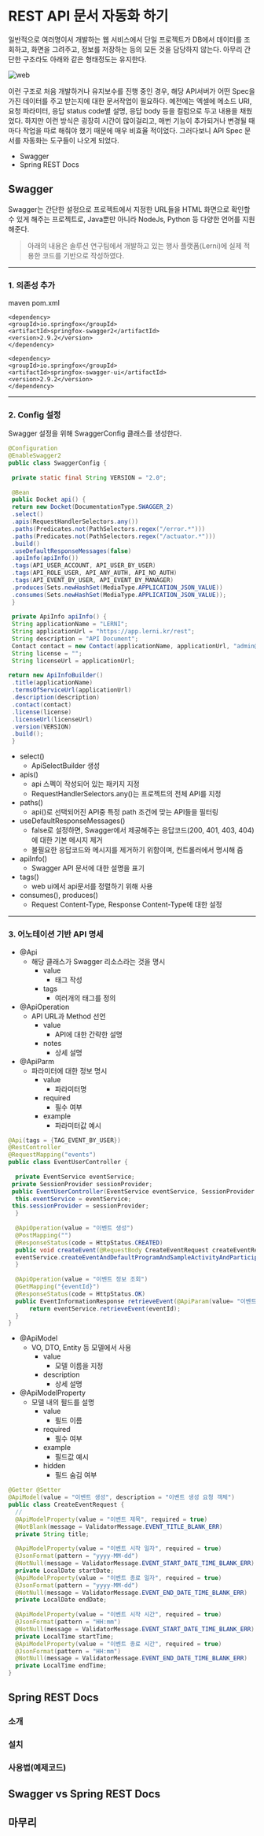 
# REST API 문서 자동화 하기
일반적으로 여러명이서 개발하는 웹 서비스에서 단일 프로젝트가 DB에서 데이터를 조회하고, 화면을 그려주고, 정보를 저장하는 등의 모든 것을 담당하지 않는다. 아무리 간단한 구조라도 아래와 같은 형태정도는 유지한다.

![web](https://raw.githubusercontent.com/rbwls31/rbwls31.github.io/master/images/WEB.png)

이런 구조로 처음 개발하거나 유지보수를 진행 중인 경우, 해당 API서버가 어떤 Spec을 가진 데이터를 주고 받는지에 대한 문서작업이 필요하다.
예전에는 엑셀에 메소드 URI, 요청 파라미터, 응답 status code별 설명, 응답 body 등을 컬럼으로 두고 내용을 채웠었다. 하지만 이런 방식은 굉장히 시간이 많이걸리고, 매번 기능이 추가되거나 변경될 때마다 작업을 따로 해줘야 했기 때문에 매우 비효율 적이었다. 그러다보니 API Spec 문서를 자동화는 도구들이 나오게 되었다. 
- Swagger
- Spring REST Docs

## Swagger
Swagger는 간단한 설정으로 프로젝트에서 지정한 URL들을 HTML 화면으로 확인할 수 있게 해주는 프로젝트로, Java뿐만 아니라 NodeJs, Python 등 다양한 언어를 지원해준다. 

> 아래의 내용은 솔루션 연구팀에서 개발하고 있는 행사 플랫폼(Lerni)에 실제 적용한 코드를 기반으로 작성하였다.
---
### 1. 의존성 추가
maven pom.xml
```
<dependency>
<groupId>io.springfox</groupId>
<artifactId>springfox-swagger2</artifactId>
<version>2.9.2</version>
</dependency>

<dependency>
<groupId>io.springfox</groupId>
<artifactId>springfox-swagger-ui</artifactId>
<version>2.9.2</version>
</dependency>
```
---	
### 2. Config 설정
 Swagger 설정을 위해 SwaggerConfig 클래스를 생성한다.
 
 ```java
@Configuration  
@EnableSwagger2  
public class SwaggerConfig {  
  
  private static final String VERSION = "2.0";  
  
  @Bean  
  public Docket api() {  
  return new Docket(DocumentationType.SWAGGER_2)  
  .select()  
  .apis(RequestHandlerSelectors.any())  
  .paths(Predicates.not(PathSelectors.regex("/error.*")))  
  .paths(Predicates.not(PathSelectors.regex("/actuator.*")))  
  .build()  
  .useDefaultResponseMessages(false)  
  .apiInfo(apiInfo())  
  .tags(API_USER_ACCOUNT, API_USER_BY_USER)  
  .tags(API_ROLE_USER, API_ANY_AUTH, API_NO_AUTH)  
  .tags(API_EVENT_BY_USER, API_EVENT_BY_MANAGER)  
  .produces(Sets.newHashSet(MediaType.APPLICATION_JSON_VALUE))
  .consumes(Sets.newHashSet(MediaType.APPLICATION_JSON_VALUE));
  }  
  
  private ApiInfo apiInfo() {  
  String applicationName = "LERNI";  
  String applicationUrl = "https://app.lerni.kr/rest";  
  String description = "API Document";  
  Contact contact = new Contact(applicationName, applicationUrl, "admin@lerni.net");  
  String license = "";  
  String licenseUrl = applicationUrl;  
  
 return new ApiInfoBuilder()  
  .title(applicationName)  
  .termsOfServiceUrl(applicationUrl)  
  .description(description)  
  .contact(contact)  
  .license(license)  
  .licenseUrl(licenseUrl)  
  .version(VERSION)  
  .build();  
  }
  ```
 - select()
	 - ApiSelectBuilder 생성
 - apis()
	 - api 스펙이 작성되어 있는 패키지 지정
	 - RequestHandlerSelectors.any()는 프로젝트의 전체 API를 지정
 - paths()
	 - api()로 선택되어진 API중 특정 path 조건에 맞는 API들을 필터링
 - useDefaultResponseMessages()
	 - false로 설정하면, Swagger에서 제공해주는 응답코드(200, 401, 403, 404)에 대한 기본 메시지 제거
	 - 불필요한 응답코드와 메시지를 제거하기 위함이며, 컨트롤러에서 명시해 줌
  - apiInfo()
	 - Swagger API 문서에 대한 설명을 표기
 - tags()
	 - web ui에서 api문서를 정렬하기 위해 사용
 - consumes(), produces()
	 - Request Content-Type, Response Content-Type에 대한 설정
---
### 3. 어노테이션 기반 API 명세
- @Api
	- 해당 클래스가 Swagger 리소스라는 것을 명시
		- value
			- 태그 작성
		- tags
			- 여러개의 태그를 정의
- @ApiOperation
	- API URL과 Method 선언
		- value
			- API에 대한 간략한 설명
		- notes
			- 상세 설명	
- @ApiParm
	- 파라미터에 대한 정보 명시
		- value
			- 파라미터명
		- required
			- 필수 여부
		- example
			- 파라미터값 예시
```java
@Api(tags = {TAG_EVENT_BY_USER})  
@RestController  
@RequestMapping("events")  
public class EventUserController {  
  
  private EventService eventService;  
 private SessionProvider sessionProvider;  
 public EventUserController(EventService eventService, SessionProvider sessionProvider) {  
  this.eventService = eventService;  
 this.sessionProvider = sessionProvider;  
  }  
  
  @ApiOperation(value = "이벤트 생성")  
  @PostMapping("")  
  @ResponseStatus(code = HttpStatus.CREATED)  
  public void createEvent(@RequestBody CreateEventRequest createEventRequest) {  
  eventService.createEventAndDefaultProgramAndSampleActivityAndParticipantManager(createEventRequest, sessionProvider.getSessionUser().getId());  
  }  
  
  @ApiOperation(value = "이벤트 정보 조회")  
  @GetMapping("{eventId}")  
  @ResponseStatus(code = HttpStatus.OK)  
  public EventInformationResponse retrieveEvent(@ApiParam(value= "이벤트 id", required = true) @PathVariable String eventId) {  
	  return eventService.retrieveEvent(eventId);  
  }  
}
```
- @ApiModel
	- VO, DTO, Entity 등 모델에서 사용
		- value
			- 모델 이름을 지정
		- description
			- 상세 설명
- @ApiModelProperty
	- 모델 내의 필드를 설명
		- value
			- 필드 이름
		- required
			- 필수 여부
		- example
			- 필드값 예시
		- hidden
			- 필드 숨김 여부
```java
@Getter @Setter  
@ApiModel(value = "이벤트 생성", description = "이벤트 생성 요청 객체")  
public class CreateEventRequest {  
  //  
  @ApiModelProperty(value = "이벤트 제목", required = true)  
  @NotBlank(message = ValidatorMessage.EVENT_TITLE_BLANK_ERR)  
  private String title;  
  
  @ApiModelProperty(value = "이벤트 시작 일자", required = true)  
  @JsonFormat(pattern = "yyyy-MM-dd")   
  @NotNull(message = ValidatorMessage.EVENT_START_DATE_TIME_BLANK_ERR)  
  private LocalDate startDate;  
  @ApiModelProperty(value = "이벤트 종료 일자", required = true)    
  @JsonFormat(pattern = "yyyy-MM-dd")  
  @NotNull(message = ValidatorMessage.EVENT_END_DATE_TIME_BLANK_ERR)
  private LocalDate endDate;  
  
  @ApiModelProperty(value = "이벤트 시작 시간", required = true)    
  @JsonFormat(pattern = "HH:mm")  
  @NotNull(message = ValidatorMessage.EVENT_START_DATE_TIME_BLANK_ERR)  
  private LocalTime startTime;  
  @ApiModelProperty(value = "이벤트 종료 시간", required = true) 
  @JsonFormat(pattern = "HH:mm")   
  @NotNull(message = ValidatorMessage.EVENT_END_DATE_TIME_BLANK_ERR)  
  private LocalTime endTime;   
}
```

## Spring REST Docs
### 소개
### 설치
### 사용법(예제코드)

## Swagger vs Spring REST Docs

## 마무리





<!--stackedit_data:
eyJoaXN0b3J5IjpbMTIwOTc1Nzg0MCwtNjIxOTM4NDYyLC0zOT
U5MDI4MjIsMTg4OTE5NTU4LC0xNzI5OTk4MjIsLTEyNzIxNDEz
NTksMzUzODE1MDEyLC01MTQwOTU3MDAsMTg0NTA0MTg4NSw2ND
kyOTE0MjYsLTE0ODA5ODgzMjAsLTYzOTUxMTA5NSw2NDY3MTI0
MDksMTg1NTI5MTU4LDE3NTI3NTc5MjYsLTE3NjY3MjI4NDgsNT
A3ODk3NTc3LDY5NzAyNzYyLC00ODI3OTY5MzEsLTQ3NjMyODYx
OF19
-->
